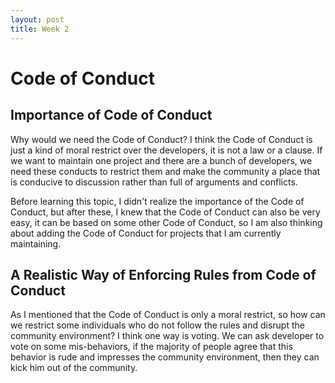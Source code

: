 ```yaml
---
layout: post
title: Week 2
---
```


# Code of Conduct
## Importance of Code of Conduct 
Why would we need the Code of Conduct?  I think the Code of Conduct is just a kind of moral restrict over the developers, it is not a law or a clause. If we want to maintain one project and there are a bunch of developers, we need these conducts to restrict them and make the community a place that is conducive to discussion rather than full of arguments and conflicts. 

Before learning this topic, I didn't realize the importance of the Code of Conduct, but after these, I knew that the Code of Conduct can also be very easy, it can be based on some other Code of Conduct, so I am also thinking about adding the Code of Conduct for projects that I am currently maintaining. 

## A Realistic Way of Enforcing Rules from Code of Conduct
As I mentioned that the Code of Conduct is only a moral restrict, so how can we restrict some individuals who do not follow the rules and disrupt the community environment? I think one way is voting. We can ask developer to vote on some mis-behaviors, if the majority of people agree that this behavior is rude and impresses the community environment, then they can kick him out of the community.